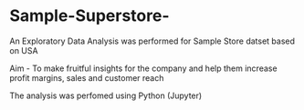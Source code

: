 # Sample-Superstore-
An Exploratory Data Analysis was performed for Sample Store datset based on USA 

Aim - To make fruitful insights for the company and help them increase profit margins, sales and customer reach

The analysis was perfomed using Python (Jupyter)
